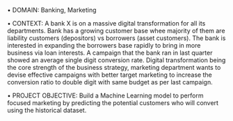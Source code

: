 • DOMAIN: Banking, Marketing

• CONTEXT: A bank X is on a massive digital transformation for all its departments. Bank has a growing customer base whee majority of them are 
liability customers (depositors) vs borrowers (asset customers). The bank is interested in expanding the borrowers base rapidly to bring in more 
business via loan interests. A campaign that the bank ran in last quarter showed an average single digit conversion rate. Digital transformation 
being the core strength of the business strategy, marketing department wants to devise effective campaigns with better target marketing to 
increase the conversion ratio to double digit with same budget as per last campaign. 

• PROJECT OBJECTIVE: Build a Machine Learning model to perform focused marketing by predicting the potential customers who will convert 
using the historical dataset.
